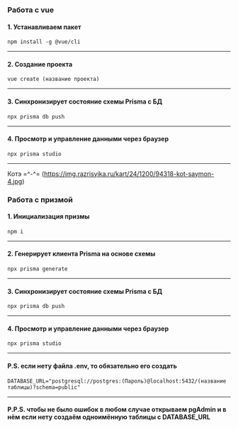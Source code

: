 
<h3>Работа с vue </h3>

#### 1. Устанавливаем пакет
```
npm install -g @vue/cli

``` 
---

#### 2. Создание проекта
```
vue create (название проекта)
```
--- 

#### 3. Синхронизирует состояние схемы Prisma с БД #### 
```
npx prisma db push
``` 
--- 

#### 4. Просмотр и управление данными через браузер
```
npx prisma studio
```
--- 







Котэ =^-^= (https://img.razrisyika.ru/kart/24/1200/94318-kot-saymon-4.jpg)



 <h3>Работа с призмой </h3>

#### 1. Инициализация призмы 
```
npm i
``` 
---

#### 2. Генерирует клиента Prisma на основе схемы 
```
npx prisma generate
```
--- 

#### 3. Синхронизирует состояние схемы Prisma с БД #### 
```
npx prisma db push
``` 
--- 

#### 4. Просмотр и управление данными через браузер
```
npx prisma studio
```
--- 

#### P.S. если нету файла .env, то обязательно его создать
```
DATABASE_URL="postgresql://postgres:(Пароль)@localhost:5432/(название таблицы)?schema=public"
```
--- 
#### P.P.S. чтобы не было ошибок в любом случае открываем pgAdmin и в нём если нету создаём одноимённую таблицы с DATABASE_URL 

